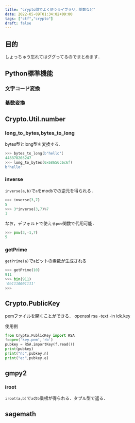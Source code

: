 ```yaml
---
title: "crypto問でよく使うライブラリ，関数など"
date: 2022-05-09T01:34:02+09:00
tags: ["ctf","crypto"]
draft: false
---
```



## 目的
しょっちゅう忘れてはググってるのでまとめます．

## Python標準機能
### 文字コード変換


### 基数変換


## Crypto.Util.number

### long_to_bytes,bytes_to_long
bytes型とlong型を変換する．
```python
>>> bytes_to_long(b'hello')
448378203247
>>> long_to_bytes(0x68656c6c6f)
b'hello'
```

### inverse
`inverse(a,b)`で`a`をmod`b`での逆元を得られる．
```python
>>> inverse(3,7)
5
>>> 3*inverse(3,7)%7
1
```
なお，デフォルトで使える`pow`関数で代用可能．
```python
>>> pow(3,-1,7)
5
```

### getPrime
`getPrime(a)`で`a`ビットの素数が生成される
```python
>>> getPrime(10)
911
>>> bin(911)
'0b1110001111'
>>>
```


## Crypto.PublicKey
pemファイルを開くことができる．
openssl rsa -text -in idk.key

使用例
```python
from Crypto.PublicKey import RSA
f=open('key.pem','rb')
pubkey = RSA.importKey(f.read())
print(pubkey)
print("n:",pubkey.n)
print("e:",pubkey.e)
```

## gmpy2

### iroot
`iroot(a,b)`で`a`の`b`乗根が得られる．タプル型で返る．

## sagemath

### 

